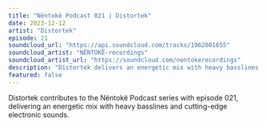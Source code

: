 ```yaml
---
title: "Nëntokë Podcast 021 | Distortek"
date: 2023-12-12
artist: "Distortek"
episode: 21
soundcloud_url: "https://api.soundcloud.com/tracks/1962001655"
soundcloud_artist: "NËNTOKË-recordings"
soundcloud_artist_url: "https://soundcloud.com/nentokerecordings"
description: "Distortek delivers an energetic mix with heavy basslines and cutting-edge electronic sounds."
featured: false
---
```

Distortek contributes to the Nëntokë Podcast series with episode 021, delivering an energetic mix with heavy basslines and cutting-edge electronic sounds.